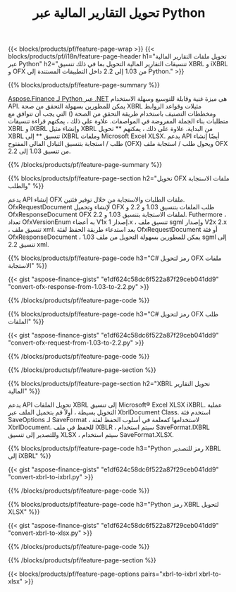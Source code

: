 ﻿---
title: تحويل التقارير المالية عبر Python
url: /ar/python-net/conversion/
description:  Python رمز لتحويل التقارير المالية بتنسيق XBRL و iXBRL (inline xbrl) و OFX fomats عبر مكتبة Python.
---
{{< blocks/products/pf/feature-page-wrap >}}
{{< blocks/products/pf/i18n/feature-page-header h1="تحويل ملفات التقارير المالية عبر Python" h2="تنسيقات التقارير المالية التحويل بما في ذلك تنسيق XBRL و iXBRL و OFX من 1.03 إلى 2.2 داخل التطبيقات المستندة إلى Python." >}}

{{% blocks/products/pf/feature-page-summary %}}

[Aspose.Finance لـ Python عبر .NET](https://products.aspose.com/finance/python-net/) هي ميزة غنية وقابلة للتوسيع وسهلة الاستخدام API. يمكن للمطورين بسهولة التحقق من صحة XBRL مثيلات وقواعد الروابط ومخططات التصنيف باستخدام طريقة التحقق من الصحة () التي يجب أن تتوافق مع متطلبات بناء الجملة المفروضة في المواصفات. علاوة على ذلك ، يمكنهم قراءة تنسيقات XBRL و iXBRL وإنشاء مثيل XBRL من البداية. علاوة على ذلك ، يمكنهم ** تحويل XBRL تنسيق ** إلى iXBRL وملفات Microsoft Excel XLSX. يدعم API أيضًا إنشاء طلب / استجابة بتنسيق التبادل المالي المفتوح (OFX) ويحول طلب / استجابة ملف OFX من تنسيق 1.03 إلى 2.2.

{{% /blocks/products/pf/feature-page-summary %}}

{{% blocks/products/pf/feature-page-section h2="تحويل OFX ملفات الاستجابة والطلب" %}}

يدعم API إنشاء OFX ملفات الطلبات والاستجابة من خلال توفير فئتين. OfxRequestDocument لإنشاء وتحميل OFX طلب الملفات بتنسيق 1.03 و 2.2 و OfxResponseDocument OFX لملفات الاستجابة بتنسيق 1.03 و 2.2. Futhermore ، تعداد OfxVersionEnum به أعضاء V1x إصدار 1.x ، تنسيق ملف sgml وإصدار V2x 2.x ، تنسيق ملف xml. بعد استدعاء طريقة الحفظ لفئة OfxRequestDocument أو فئة OfxResponseDocument ، يمكن للمطورين بسهولة التحويل من ملف 1.03 sgml إلى تنسيق 2.2 xml.


{{% blocks/products/pf/feature-page-code h3="C# رمز لتحويل OFX ملفات الاستجابة" %}}

{{< gist "aspose-finance-gists" "e1df624c58dc6f522a87f29ceb041dd9" "convert-ofx-response-from-1.03-to-2.2.py" >}} 

{{% /blocks/products/pf/feature-page-code %}}

{{% blocks/products/pf/feature-page-code h3="C# رمز لتحويل OFX طلب الملفات" %}}

{{< gist "aspose-finance-gists" "e1df624c58dc6f522a87f29ceb041dd9" "convert-ofx-request-from-1.03-to-2.2.py" >}} 

{{% /blocks/products/pf/feature-page-code %}}

{{% /blocks/products/pf/feature-page-section %}}

{{% blocks/products/pf/feature-page-section h2="XBRL تحويل التقارير المالية" %}}

يدعم API تحويل الملفات XBRL إلى تنسيق Microsoft® Excel XLSX iXBRL. عملية التحويل بسيطة ، أولاً قم بتحميل الملف عبر XbrlDocument Class. استخدم فئة SaveOptions لـ SaveFormat ، لاستخدامها كمعلمة في أسلوب الحفظ لفئة XbrlDocument. للحفظ في ملف iXBLR ، سيتم استخدام SaveFormat.IXBRL وللتصدير إلى تنسيق XLSX ، سيتم استخدام SaveFormat.XLSX.

{{% blocks/products/pf/feature-page-code h3="Python رمز للتصدير XBRL إلى iXBRL" %}}

{{< gist "aspose-finance-gists" "e1df624c58dc6f522a87f29ceb041dd9" "convert-xbrl-to-ixbrl.py" >}} 

{{% /blocks/products/pf/feature-page-code %}}

{{% blocks/products/pf/feature-page-code h3="Python رمز XBRL لتحويل XLSX" %}}

{{< gist "aspose-finance-gists" "e1df624c58dc6f522a87f29ceb041dd9" "convert-xbrl-to-xlsx.py" >}} 

{{% /blocks/products/pf/feature-page-code %}}

{{% /blocks/products/pf/feature-page-section %}}

{{< blocks/products/pf/feature-page-options pairs="xbrl-to-ixbrl xbrl-to-xlsx" >}}